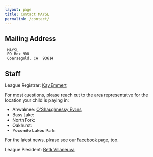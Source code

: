 ```yaml
---
layout: page
title: Contact MAYSL
permalink: /contact/
---
```


## Mailing Address

     MAYSL
     PO Box 908
     Coarsegold, CA  93614

## Staff

League Registrar: [Kay Emmert](kayemmert@yahoo.com)

For most questions, please reach out to the area representative
for the location your child is playing in:

* Ahwahnee: [O'Shaughnessy Evans](shaug-maysl@wumpus.org)
* Bass Lake:
* North Fork:
* Oakhurst:
* Yosemite Lakes Park:

For the latest news, please see our
[Facebook page](https://www.facebook.com/mountainyouthsoccer/), too.


League President: [Beth Villaneuva](weespotoftea@gmail.com)

